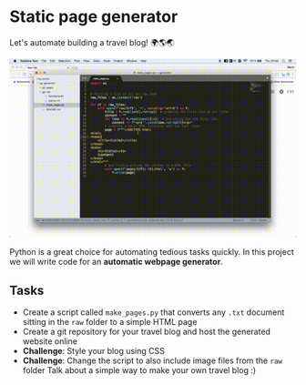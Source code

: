 # Static page generator

Let's automate building a travel blog! 🌍🌎🌏

![screen recording of webpage generator in action](make_pages.gif)

Python is a great choice for automating tedious tasks quickly. In this
project we will write code for an **automatic webpage generator**.

## Tasks

- Create a script called `make_pages.py` that converts any `.txt` document sitting in the `raw` folder to a simple HTML page
- Create a git repository for your travel blog and host the generated website online
- **Challenge**: Style your blog using CSS
- **Challenge**: Change the script to also include image files from the `raw` folder
Talk about a simple way to make your own travel blog :)
